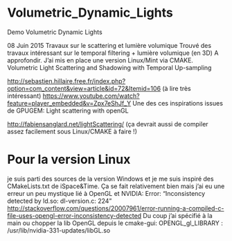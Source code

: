 # Volumetric_Dynamic_Lights
Demo Volumetric Dynamic Lights

08 Juin 2015
Travaux sur le scattering et lumière volumique
Trouvé des travaux intéressant sur le temporal filtering + lumière volumique (en 3D)
A approfondir.
J’ai mis en place une version Linux/Mint via CMAKE.
Volumetric Light Scattering and Shadowing with Temporal Up-sampling

http://sebastien.hillaire.free.fr/index.php?option=com_content&view=article&id=72&Itemid=106 (à lire très intéressant)
https://www.youtube.com/watch?feature=player_embedded&v=Zpx7eShJf_Y
Une des ces inspirations issues de GPUGEM: 
Light scattering with openGL

http://fabiensanglard.net/lightScattering/ (ça devrait aussi de compiler assez facilement sous Linux/CMAKE à faire !)

# Pour la version Linux 
je suis parti des sources de la version Windows et je me suis inspiré des CMakeLists.txt de iSpace&Time.
Ça se fait relativement bien mais j’ai eu une erreur un peu mystique lié à OpenGL et NVIDIA: 
Error: “Inconsistency detected by ld.so: dl-version.c: 224”
http://stackoverflow.com/questions/20007961/error-running-a-compiled-c-file-uses-opengl-error-inconsistency-detected
Du coup j’ai spécifié à la main ou chopper la lib OpenGL depuis le cmake-gui: OPENGL_gl_LIBRARY : /usr/lib/nvidia-331-updates/libGL.so

